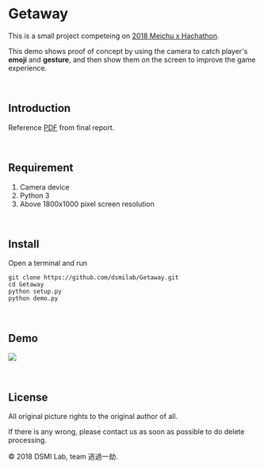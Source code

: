 # Getaway

This is a small project competeing on [2018 Meichu x Hachathon](https://hackathon.nctu.me/2018/#/sponsor-1).

This demo shows proof of concept by using the camera to catch player's **emoji** and **gesture**, and then show them on the screen to improve the game experience.

<br/>

## Introduction

Reference [PDF](assets/intro.pdf) from final report.

<br>

## Requirement

1. Camera device
2. Python 3
3. Above 1800x1000 pixel screen resolution

<br/>

## Install

Open a terminal and run

```
git clone https://github.com/dsmilab/Getaway.git
cd Getaway
python setup.py
python demo.py
```

<br/>

## Demo
![](assets/getaway_demo.gif)


<br/>

## License

All original picture rights to the original author of all. 

If there is any wrong, please contact us as soon as possible to do delete processing.

© 2018 DSMI Lab, team 逃過一劫.